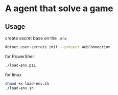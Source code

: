 # A agent that solve a game


## Usage

create secret base on the `.env`

```bash
dotnet user-secrets init --project WebConnection
```

for PowerShell

```bash
./load-env.ps1
```

for linux

```bash
chmod +x load-env.sh
./load-env.sh
```
